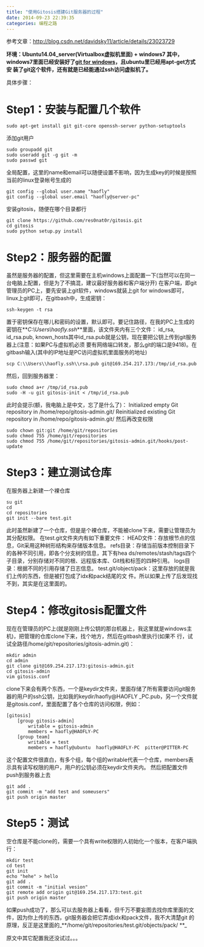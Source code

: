 ```yaml
---
title: "使用Gitosis搭建Git服务器的过程"
date: 2014-09-23 22:39:35
categories: 编程之路
---
```

参考文章：<http://blog.csdn.net/davidsky11/article/details/23023729>

**环境：Ubuntu14.04_server(Virtualbox虚拟机里面) + windows7 其中，windows7里面已经安装好了[git for windows](http://msysgit.github.io/)，且ubuntu里已经用apt-get方式安 装了git这个软件，还有就是已经能通过ssh访问虚拟机了。**

具体步骤：

# Step1：安装与配置几个软件



    sudo apt-get install git git-core openssh-server python-setuptools


添加git用户



    sudo groupadd git
    sudo useradd git -g git -m
    sudo passwd git


全局配置，这里的name和email可以随便设置不影响，因为生成key的时候是按照当前的linux登录帐号生成的



    git config --global user.name "haofly"
    git config --global user.email "haofly@server-pc"

安装gitosis，随便在哪个目录都行



    git clone https://github.com/res0nat0r/gitosis.git
    cd gitosis
    sudo python setup.py install

#  Step2：服务器的配置

虽然是服务器的配置，但这里需要在主机windows上面配置一下(当然可以在同一台电脑上配置，但是为了不搞混，建议最好服务器和客户端分开)
在客户端，即git管理员的PC上，要先安装上git软件，windows就装上git for
windows即可，linux上git即可，在gitbash中，生成密钥：



    ssh-keygen -t rsa

置于密钥保存在哪儿和密码的设置，默认即可。要记住路径，在我的PC上生成的密钥在**_C:\\Users\\haofly.ssh_**里面，该文件夹内有三个文件：
id_rsa, id_rsa.pub, known_hosts其中id_rsa.pub就是公钥，现在要把公钥上传到git服务器上(注意：如果PC与虚拟机必须
要有网络端口转发，那么git的端口是9418)。在gitbash输入(其中的IP地址是PC访问虚拟机里面服务的地址)



    scp C:\\Users\\haofly.ssh\\rsa.pub git@169.254.217.173:/tmp/id_rsa.pub

然后，回到服务器里：



    sudo chmod a+r /tmp/id_rsa.pub
    sudo -H -u git gitosis-init < /tmp/id_rsa.pub


此时会提示(额，我电脑上是中文，忘了是什么了)： Initialized empty Git repository in
/home/repo/gitosis-admin.git/ Reinitialized existing Git repository in
/home/repo/gitosis-admin.git/ 然后再改变权限



    sudo chown git:git /home/git/repositories
    sudo chmod 755 /home/git/repositories
    sudo chmod 755 /home/git/repositories/gitosis-admin.git/hooks/post-update

#  Step3：建立测试仓库

在服务器上新建一个裸仓库



    su git
    cd
    cd repositories
    git init --bare test.git

此时虽然新建了一个仓库，但是是个裸仓库，不能被clone下来，需要让管理员为其分配权限。 在test.git文件夹内有如下重要文件：
HEAD文件：存放根节点的信息，Git采用这种树形结构来存储版本信息。 refs目录：存储当前版本控制目录下的各种不同引用，即各个分支树的信息，其下有hea
ds/remotes/stash/tags四个子目录，分别存储对不同的根、远程版本库、Git栈和标签的四种引用。
logs目录：根据不同的引用存储了日志信息。 test.git/object/pack：这里存放的就是我们上传的东西，但是被打包成了idx和pack结尾的文
件。所以如果上传了后发现找不到，其实是在这里面的。

# Step4：修改gitosis配置文件

现在在管理员的PC上(就是刚刚上传公钥的那台机器上，我这里就是windows主机)，把管理的仓库clone下来，找个地方，然后在gitbash里执行(如果不
行，试试全路径/home/git/repositories/gitosis-admin.git)：



    mkdir admin
    cd admin
    git clone git@169.254.217.173:gitosis-admin.git
    cd gitosis-admin
    vim gitosis.conf

clone下来会有两个东西，一个是keydir文件夹，里面存储了所有需要访问git服务器的用户的ssh公钥，比如我的keydir/haofly@HAOFLY
_PC.pub，另一个文件就是gitosis.conf，里面配置了各个仓库的访问权限，例如：



    [gitosis]
        [group gitosis-admin]
            writable = gitosis-admin
            members = haofly@HAOFLY-PC
        [group team]
            writable = test
            members = haofly@ubuntu  haofly@HAOFLY-PC  pitter@PITTER-PC

这个配置文件很直白，有多个组，每个组的writable代表一个仓库，members表示具有读写权限的用户，用户的公钥必须在keydir文件夹内。
然后把配置文件push到服务器上去



    git add .
    git commit -m "add test and someusers"
    git push origin master

#  Step5：测试

空仓库是不能clone的，需要一个具有write权限的人初始化一个版本，在客户端执行：



    mkdir test
    cd test
    git init
    echo "hehe" > hello
    git add .
    git commit -m "initial vesion"
    git remote add origin git@169.254.217.173:test.git
    git push origin master

如果push成功了，那么可以去服务器上看看，但千万不要妄图去找你库里面的文件，因为你上传的东西，git服务器会把它弄成idx和pack文件，我不大清楚git
的原理，反正是这里面的_**/home/git/repositories/test.git/objects/pack/ **_

原文中其它配置我还没试过。。。
